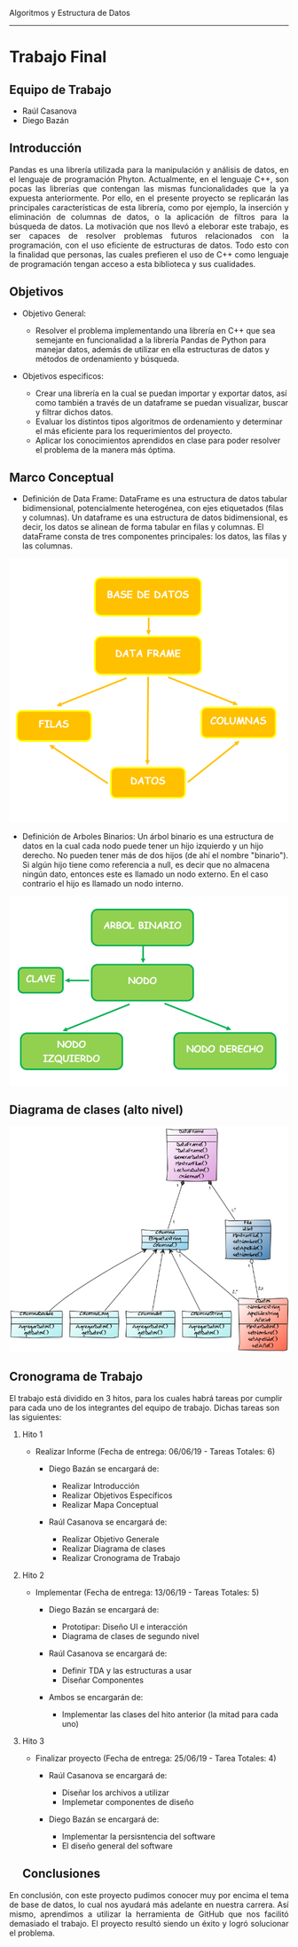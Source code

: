 Algoritmos y Estructura de Datos
********************************

# Trabajo Final

## Equipo de Trabajo

* Raúl Casanova
* Diego Bazán

## Introducción

<p style="text-align: justify;">Pandas es una librería utilizada para la manipulación y análisis de datos, en el lenguaje de programación Phyton. Actualmente, en el lenguaje C++, son pocas las librerías que contengan las mismas funcionalidades que la ya expuesta anteriormente. Por ello, en el presente proyecto se replicarán las principales características de esta librería, como por ejemplo, la inserción y eliminación de columnas de datos, o la aplicación de filtros para la búsqueda de datos. La motivación que nos llevó a eleborar este trabajo, es ser capaces de resolver problemas futuros relacionados con la programación, con el uso eficiente de estructuras de datos. Todo esto con la finalidad que personas, las cuales prefieren el uso de C++ como lenguaje de programación tengan acceso a esta biblioteca y sus cualidades.</p>

## Objetivos

* Objetivo General:
   * Resolver el problema implementando una librería en C++ que sea semejante en funcionalidad a la librería Pandas de Python para manejar datos, además de utilizar en ella estructuras de datos y métodos de ordenamiento y búsqueda.

* Objetivos especificos: 
   * Crear una librería en la cual se puedan importar y exportar datos, así como también a través de un dataframe se puedan visualizar, buscar y filtrar dichos datos.
   * Evaluar los distintos tipos algoritmos de ordenamiento y determinar el más eficiente para los requerimientos del proyecto.
   * Aplicar los conocimientos aprendidos en clase para poder resolver el problema de la manera más óptima.

## Marco Conceptual
* Definición de Data Frame:
DataFrame es una estructura de datos tabular bidimensional, potencialmente heterogénea, con ejes etiquetados (filas y columnas). Un dataframe es una estructura de datos bidimensional, es decir, los datos se alinean de forma tabular en filas y columnas. El dataFrame consta de tres componentes principales: los datos, las filas y las columnas.

![Data Frame](MarcoConceptualDataFrame.PNG)
* Definición de Arboles Binarios:
Un árbol binario es una estructura de datos en la cual cada nodo puede tener un hijo izquierdo y un hijo derecho. No pueden tener más de dos hijos (de ahí el nombre "binario"). Si algún hijo tiene como referencia a null, es decir que no almacena ningún dato, entonces este es llamado un nodo externo. En el caso contrario el hijo es llamado un nodo interno.

![Arboles Binarios](MarcoConceptualArbolesBinarios.PNG)


## Diagrama de clases (alto nivel)

![DiagramaClases](DiagramaClases.png)

## Cronograma de Trabajo

El trabajo está dividido en 3 hitos, para los cuales habrá tareas por cumplir para cada uno de los integrantes del equipo de trabajo.
Dichas tareas son las siguientes:

1. Hito 1

    * Realizar Informe (Fecha de entrega: 06/06/19 - Tareas Totales: 6)
    
        * Diego Bazán se encargará de:
          *  Realizar Introducción
          *  Realizar Objetivos Específicos
          *  Realizar Mapa Conceptual  
          
        *  Raúl Casanova se encargará de:
            *  Realizar Objetivo Generale
            *  Realizar Diagrama de clases
            *  Realizar Cronograma de Trabajo
            
1. Hito 2

    * Implementar (Fecha de entrega: 13/06/19 - Tareas Totales: 5)
    
        * Diego Bazán se encargará de:
            * Prototipar: Diseño UI e interacción
            * Diagrama de clases de segundo nivel
            
        * Raúl Casanova se encargará de:
            * Definir TDA y las estructuras a usar
            * Diseñar Componentes
            
        * Ambos se encargarán de:
            * Implementar las clases del hito anterior (la mitad para cada uno)
    
1. Hito 3

    * Finalizar proyecto (Fecha de entrega: 25/06/19 - Tarea Totales: 4)
    
        * Raúl Casanova se encargará de:
            * Diseñar los archivos a utilizar
            * Implemetar componentes de diseño
            
        * Diego Bazán se encargará de:
            * Implementar la persisntencia del software
            * El diseño general del software
    
    ## Conclusiones

<p style="text-align: justify;">En conclusión, con este proyecto pudimos conocer muy por encima el tema de base de datos, lo cual nos ayudará más adelante en nuestra carrera. Así mismo, aprendimos a utilizar la herramienta de GitHub que nos facilitó demasiado el trabajo. El proyecto resultó siendo un éxito y logró solucionar el problema.

